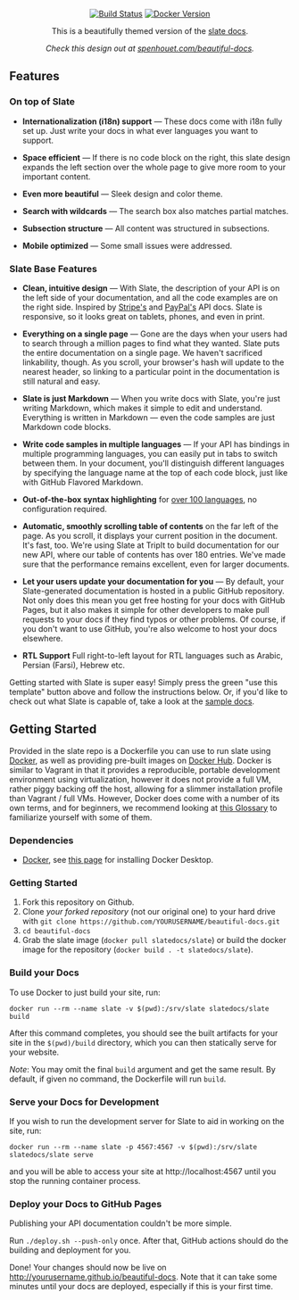 <p align="center">
  <a href="https://github.com/Spenhouet/beautiful-docs/actions?query=workflow%3ABuild+branch%3Amain"><img src="https://github.com/Spenhouet/beautiful-docs/workflows/Build/badge.svg?branch=main" alt="Build Status"></a>
  <a href="https://hub.docker.com/r/slatedocs/slate"><img src="https://img.shields.io/docker/v/slatedocs/slate?sort=semver" alt="Docker Version" /></a>
</p>

<p align="center">This is a beautifully themed version of the <a href="https://github.com/slatedocs/slate">slate docs</a>.</p>

<p align="center"><em>Check this design out at <a href="https://spenhouet.com/beautiful-docs/en/">spenhouet.com/beautiful-docs</a>.</em></p>

## Features

### On top of Slate

* **Internationalization (i18n) support** — These docs come with i18n fully set up. Just write your docs in what ever languages you want to support.

* **Space efficient** — If there is no code block on the right, this slate design expands the left section over the whole page to give more room to your important content.

* **Even more beautiful** — Sleek design and color theme.

* **Search with wildcards** — The search box also matches partial matches.

* **Subsection structure** — All content was structured in subsections.

* **Mobile optimized** — Some small issues were addressed. 

### Slate Base Features

* **Clean, intuitive design** — With Slate, the description of your API is on the left side of your documentation, and all the code examples are on the right side. Inspired by [Stripe's](https://stripe.com/docs/api) and [PayPal's](https://developer.paypal.com/webapps/developer/docs/api/) API docs. Slate is responsive, so it looks great on tablets, phones, and even in print.

* **Everything on a single page** — Gone are the days when your users had to search through a million pages to find what they wanted. Slate puts the entire documentation on a single page. We haven't sacrificed linkability, though. As you scroll, your browser's hash will update to the nearest header, so linking to a particular point in the documentation is still natural and easy.

* **Slate is just Markdown** — When you write docs with Slate, you're just writing Markdown, which makes it simple to edit and understand. Everything is written in Markdown — even the code samples are just Markdown code blocks.

* **Write code samples in multiple languages** — If your API has bindings in multiple programming languages, you can easily put in tabs to switch between them. In your document, you'll distinguish different languages by specifying the language name at the top of each code block, just like with GitHub Flavored Markdown.

* **Out-of-the-box syntax highlighting** for [over 100 languages](https://github.com/rouge-ruby/rouge/wiki/List-of-supported-languages-and-lexers), no configuration required.

* **Automatic, smoothly scrolling table of contents** on the far left of the page. As you scroll, it displays your current position in the document. It's fast, too. We're using Slate at TripIt to build documentation for our new API, where our table of contents has over 180 entries. We've made sure that the performance remains excellent, even for larger documents.

* **Let your users update your documentation for you** — By default, your Slate-generated documentation is hosted in a public GitHub repository. Not only does this mean you get free hosting for your docs with GitHub Pages, but it also makes it simple for other developers to make pull requests to your docs if they find typos or other problems. Of course, if you don't want to use GitHub, you're also welcome to host your docs elsewhere.

* **RTL Support** Full right-to-left layout for RTL languages such as Arabic, Persian (Farsi), Hebrew etc.

Getting started with Slate is super easy! Simply press the green "use this template" button above and follow the instructions below. Or, if you'd like to check out what Slate is capable of, take a look at the [sample docs](https://spenhouet.com/beautiful-docs/en/).

## Getting Started

Provided in the slate repo is a Dockerfile you can use to run slate using [Docker](https://www.docker.com/), as well as providing pre-built images on [Docker Hub](https://hub.docker.com/r/slatedocs/slate). Docker is similar to Vagrant in that it provides a reproducible, portable development environment using virtualization, however it does not provide a full VM, rather piggy backing off the host, allowing for a slimmer installation profile than Vagrant / full VMs. However, Docker does come with a number of its own terms, and for beginners, we recommend looking at
[this Glossary](https://docs.microsoft.com/en-us/dotnet/architecture/microservices/container-docker-introduction/docker-terminology)
to familiarize yourself with some of them.

### Dependencies

* [Docker](https://www.docker.com/), see [this page](https://www.docker.com/get-started) for installing Docker Desktop.

### Getting Started

1. Fork this repository on Github.
2. Clone *your forked repository* (not our original one) to your hard drive with `git clone https://github.com/YOURUSERNAME/beautiful-docs.git`
3. `cd beautiful-docs`
4. Grab the slate image (`docker pull slatedocs/slate`) or build the docker image for the repository (`docker build . -t slatedocs/slate`).

### Build your Docs

To use Docker to just build your site, run:

```
docker run --rm --name slate -v $(pwd):/srv/slate slatedocs/slate build
```

After this command completes, you should see the built artifacts for your site in the `$(pwd)/build` directory, which you can then statically serve for your website.

_Note_: You may omit the final `build` argument and get the same result. By default, if given no command, the Dockerfile will run `build`.

### Serve your Docs for Development

If you wish to run the development server for Slate to aid in working on the site, run:

```
docker run --rm --name slate -p 4567:4567 -v $(pwd):/srv/slate slatedocs/slate serve
```

and you will be able to access your site at http://localhost:4567 until you stop the running container process.

### Deploy your Docs to GitHub Pages

Publishing your API documentation couldn't be more simple.

Run `./deploy.sh --push-only` once. After that, GitHub actions should do the building and deployment for you.

Done! Your changes should now be live on http://yourusername.github.io/beautiful-docs. Note that it can take some minutes until your docs are deployed, especially if this is your first time.
